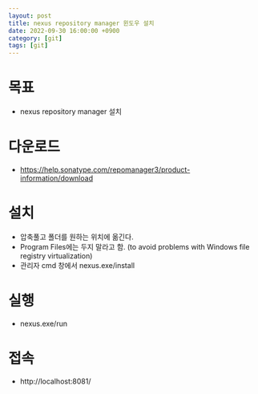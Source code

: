 ```yaml
---
layout: post
title: nexus repository manager 윈도우 설치
date: 2022-09-30 16:00:00 +0900
category: [git]
tags: [git]
---
```


# 목표
 * nexus repository manager 설치

# 다운로드
 * https://help.sonatype.com/repomanager3/product-information/download

# 설치
 * 압축풀고 폴더를 원하는 위치에 옮긴다.
 * Program Files에는 두지 말라고 함. (to avoid problems with Windows file registry virtualization)
 * 관리자 cmd 창에서 nexus.exe/install 

# 실행
 * nexus.exe/run

# 접속
 * http://localhost:8081/